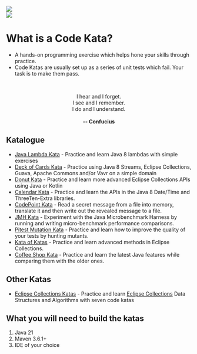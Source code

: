 [![][actions img]][actions]  
[![][solutions actions img]][solutions actions]

# **What is a Code Kata?**

* A hands-on programming exercise which helps hone your skills through practice.
* Code Katas are usually set up as a series of unit tests which fail.
Your task is to make them pass.

<br>
<p style="text-align: center;">I hear and I forget.<br> 
I see and I remember.<br> 
I do and I understand.<br> 
<br>
<b>-- Confucius</b></center></p>

## Katalogue

* [Java Lambda Kata](./java-lambda-kata) - Practice and learn Java 8 lambdas with simple exercises
* [Deck of Cards Kata](./deck-of-cards-kata) - Practice using Java 8 Streams, Eclipse Collections, 
Guava, Apache Commons and/or Vavr on a simple domain
* [Donut Kata](./donut-kata) - Practice and learn more advanced Eclipse Collections APIs using Java or Kotlin
* [Calendar Kata](./calendar-kata) - Practice and learn the APIs in the Java 8 Date/Time and ThreeTen-Extra libraries.
* [CodePoint Kata](./code-point-kata) - Read a secret message from a file into memory, translate it and then write out the revealed message to a file.
* [JMH Kata](./jmh-kata) - Experiment with the Java Microbenchmark Harness by running and writing micro-benchmark performance comparisons.
* [Pitest Mutation Kata](./pitest-mutation-kata) - Practice and learn how to improve the quality of your tests by hunting mutants.
* [Kata of Katas](./kata-of-katas) - Practice and learn advanced methods in Eclipse Collections.
* [Coffee Shop Kata](./coffee-shop-kata) - Practice and learn the latest Java features while comparing them with the older ones.

## Other Katas
* [Eclipse Collections Katas](https://github.com/eclipse/eclipse-collections-kata) - Practice and
   learn [Eclipse Collections](https://github.com/eclipse/eclipse-collections) Data Structures and Algorithms with seven code katas


## What you will need to build the katas
1. Java 21
2. Maven 3.6.1+
3. IDE of your choice

[actions]:https://github.com/BNYMellon/CodeKatas/actions?query=workflow%3A%22Code+Katas+CI+Build%22
[actions img]:https://github.com/BNYMellon/CodeKatas/workflows/Code%20Katas%20CI%20Build/badge.svg?branch=master
[solutions actions]:https://github.com/BNYMellon/CodeKatas/actions?query=workflow%3A%22Code+Katas+CI+Solutions+Build%22
[solutions actions img]:https://github.com/BNYMellon/CodeKatas/workflows/Code%20Katas%20CI%20Solutions%20Build/badge.svg?branch=master
